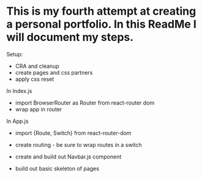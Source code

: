 # This is my fourth attempt at creating a personal portfolio. In this ReadMe I will document my steps.

Setup:
- CRA and cleanup
- create pages and css partners
- apply css reset

In Index.js
- import BrowserRouter as Router from react-router dom
- wrap app in router

In App.js
- import {Route, Switch} from react-router-dom
- create routing - be sure to wrap routes in a switch

- create and build out Navbar.js component
- build out basic skeleton of pages